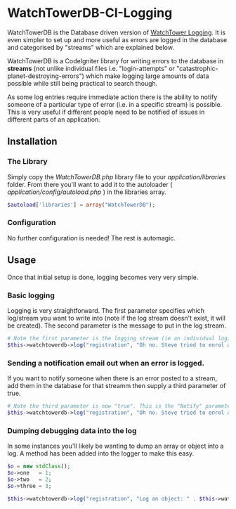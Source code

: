 WatchTowerDB-CI-Logging
=======================

WatchTowerDB is the Database driven version of [WatchTower Logging](https://github.com/JamesMcFall/WatchTower-CI-Logging). It is even simpler to set up and more useful as errors are logged in the database and categorised by "streams" which are explained below.

WatchTowerDB is a CodeIgniter library for writing errors to the database in **streams** (not unlike individual files i.e. "login-attempts" or "catastrophic-planet-destroying-errors") which make logging large amounts of data possible while still being practical to search though.

As some log entries require immediate action there is the ability to notify someone of a particular type of error (i.e. in a specific stream) is possible. This is very useful if different people need to be notified of issues in different parts of an application.


## Installation
### The Library
Simply copy the _WatchTowerDB.php_ library file to your _application/libraries_ folder. From there you'll want to add it to the autoloader ( _application/config/autoload.php_ ) in the libraries array.

```php
$autoload['libraries'] = array("WatchTowerDB");
```

### Configuration
No further configuration is needed! The rest is automagic.

## Usage
Once that initial setup is done, logging becomes very very simple.

### Basic logging
Logging is very straightforward. The first parameter specifies which log/stream you want to write into (note if the log stream doesn't exist, it will be created). The second parameter is the message to put in the log stream.
```php
# Note the first parameter is the logging stream (ie an individual log)
$this->watchtowerdb->log("registration", "Oh no. Steve tried to enrol again. Don't worry, we stopped him!");
```

### Sending a notification email out when an error is logged.
If you want to notify someone when there is an error posted to a stream, add them in the database for that streamm then supply a third parameter of true.

```php
# Note the third parameter is now "true". This is the "Notify" parameter.
$this->watchtowerdb->log("registration", "Oh no. Steve tried to enrol again. Don't worry, we stopped him!", true);
```

### Dumping debugging data into the log
In some instances you'll likely be wanting to dump an array or object into a log. A method has been added into the logger to make this easy.

```php
$o = new stdClass();
$o->one   = 1;
$o->two   = 2;
$o->three = 3;
            
$this->watchtowerdb->log("registration", "Log an object: " . $this->watchtowerdb->dumpVarToString($o));
```

